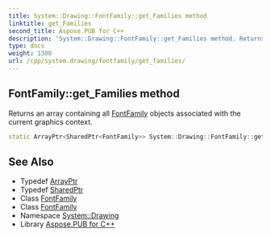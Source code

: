 ```yaml
---
title: System::Drawing::FontFamily::get_Families method
linktitle: get_Families
second_title: Aspose.PUB for C++
description: 'System::Drawing::FontFamily::get_Families method. Returns an array containing all FontFamily objects associated with the current graphics context in C++.'
type: docs
weight: 1300
url: /cpp/system.drawing/fontfamily/get_families/
---
```

## FontFamily::get_Families method


Returns an array containing all [FontFamily](../) objects associated with the current graphics context.

```cpp
static ArrayPtr<SharedPtr<FontFamily>> System::Drawing::FontFamily::get_Families()
```

## See Also

* Typedef [ArrayPtr](../../../system/arrayptr/)
* Typedef [SharedPtr](../../../system/sharedptr/)
* Class [FontFamily](../)
* Class [FontFamily](../)
* Namespace [System::Drawing](../../)
* Library [Aspose.PUB for C++](../../../)
